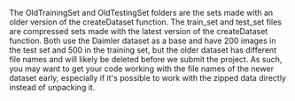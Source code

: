 The OldTrainingSet and OldTestingSet folders are the sets made with an older version of the createDataset function. The train_set and test_set files are compressed sets made with the latest version of the createDataset function. Both use the Daimler dataset as a base and have 200 images in the test set and 500 in the training set, but the older dataset has different file names and will likely be deleted before we submit the project. As such, you may want to get your code working with the file names of the newer dataset early, especially if it's possible to work with the zipped data directly instead of unpacking it.